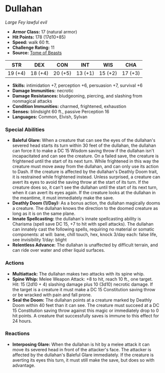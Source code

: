 # Dullahan

*Large* *Fey* *lawful evil*

- **Armor Class:** 17 (natural armor)
- **Hit Points:** 178 (17d10+85)
- **Speed:** walk 60 ft.
- **Challenge Rating:** 11
- **Source:** [Tome of Beasts](https://koboldpress.com/kpstore/product/tome-of-beasts-for-5th-edition-print/)

| STR | DEX | CON | INT | WIS | CHA |
| --- | --- | --- | --- | --- | --- |
| 19 (+4) | 18 (+4) | 20 (+5) | 13 (+1) | 15 (+2) | 17 (+3) |

- **Skills:** intimidation +7, perception +6, persuasion +7, survival +6
- **Damage Immunities:** necrotic
- **Damage Resistances:** bludgeoning, piercing, and slashing from nonmagical attacks
- **Condition Immunities:** charmed, frightened, exhaustion
- **Senses:** blindsight 60 ft., passive Perception 16
- **Languages:** Common, Elvish, Sylvan
### Special Abilities
- **Baleful Glare:** When a creature that can see the eyes of the dullahan's severed head starts its turn within 30 feet of the dullahan, the dullahan can force it to make a DC 15 Wisdom saving throw if the dullahan isn't incapacitated and can see the creature. On a failed save, the creature is frightened until the start of its next turn. While frightened in this way the creature must move away from the dullahan, and can only use its action to Dash. If the creature is affected by the dullahan's Deathly Doom trait, it is restrained while frightened instead. Unless surprised, a creature can avert its eyes to avoid the saving throw at the start of its turn. If the creature does so, it can't see the dullahan until the start of its next turn, when it can avert its eyes again. If the creature looks at the dullahan in the meantime, it must immediately make the save.
- **Deathly Doom (1/Day):** As a bonus action, the dullahan magically dooms a creature. The dullahan knows the direction to the doomed creature as long as it is on the same plane.
- **Innate Spellcasting:** the dullahan's innate spellcasting ability is Charisma (spell save DC 15, +7 to hit with spell attacks). The dullahan can innately cast the following spells, requiring no material or somatic components:  at will: bane, chill touch, hex, knock  3/day each: false life, see invisibility  1/day: blight
- **Relentless Advance:** The dullahan is unaffected by difficult terrain, and can ride over water and other liquid surfaces.
### Actions
- **Multiattack:** The dullahan makes two attacks with its spine whip.
- **Spine Whip:** Melee Weapon Attack: +8 to hit, reach 10 ft., one target. Hit: 15 (2d10 + 4) slashing damage plus 10 (3d10) necrotic damage. If the target is a creature it must make a DC 15 Constitution saving throw or be wracked with pain and fall prone.
- **Seal the Doom:** The dullahan points at a creature marked by Deathly Doom within 40 feet than it can see. The creature must succeed at a DC 15 Constitution saving throw against this magic or immediately drop to 0 hit points. A creature that successfully saves is immune to this effect for 24 hours.
### Reactions
- **Interposing Glare:** When the dullahan is hit by a melee attack it can move its severed head in front of the attacker's face. The attacker is affected by the dullahan's Baleful Glare immediately. If the creature is averting its eyes this turn, it must still make the save, but does so with advantage.
